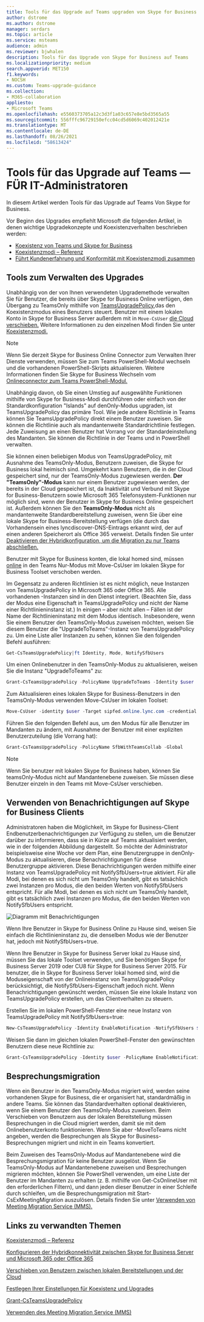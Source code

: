 ```yaml
---
title: Tools für das Upgrade auf Teams upgraden von Skype for Business lokalen Bereitstellung
author: dstrome
ms.author: dstrome
manager: serdars
ms.topic: article
ms.service: msteams
audience: admin
ms.reviewer: bjwhalen
description: Tools für das Upgrade von Skype for Business auf Teams
ms.localizationpriority: medium
search.appverid: MET150
f1.keywords:
- NOCSH
ms.custom: Teams-upgrade-guidance
ms.collection:
- M365-collaboration
appliesto:
- Microsoft Teams
ms.openlocfilehash: e5560373705a12c3d3f1a03c657e8e5bd3565a55
ms.sourcegitcommit: 556fffc96729150efcc04cd5d6069c402012421e
ms.translationtype: MT
ms.contentlocale: de-DE
ms.lasthandoff: 08/26/2021
ms.locfileid: "58613424"
---
```

# <a name="tools-for-upgrading-to-teams-mdash-for-it-administrators"></a>Tools für das Upgrade auf Teams &mdash; FÜR IT-Administratoren

In diesem Artikel werden Tools für das Upgrade auf Teams Von Skype for Business. 

Vor Beginn des Upgrades empfiehlt Microsoft die folgenden Artikel, in denen wichtige Upgradekonzepte und Koexistenzverhalten beschrieben werden:

- [Koexistenz von Teams und Skype for Business](teams-and-skypeforbusiness-coexistence-and-interoperability.md)
- [Koexistenzmodi – Referenz](migration-interop-guidance-for-teams-with-skype.md)
- [Führt Kundenerfahrung und Konformität mit Koexistenzmodi zusammen](teams-client-experience-and-conformance-to-coexistence-modes.md)

## <a name="tools-for-managing-the-upgrade"></a>Tools zum Verwalten des Upgrades

Unabhängig von der von Ihnen verwendeten Upgrademethode verwalten Sie für Benutzer, die bereits über Skype for Business Online verfügen, den Übergang zu TeamsOnly mithilfe von [TeamsUpgradePolicy,](/powershell/module/skype/grant-csteamsupgradepolicy?view=skype-ps)das den Koexistenzmodus eines Benutzers steuert. Benutzer mit einem lokalen Konto in Skype for Business Server außerdem mit in `Move-CsUser` [die Cloud verschieben.](/skypeforbusiness/hybrid/move-users-between-on-premises-and-cloud)  Weitere Informationen zu den einzelnen Modi finden Sie unter [Koexistenzmodi.](migration-interop-guidance-for-teams-with-skype.md)

> [!NOTE]
> Wenn Sie derzeit Skype for Business Online Connector zum Verwalten Ihrer Dienste verwenden, müssen Sie zum Teams PowerShell-Modul wechseln und die vorhandenen PowerShell-Skripts aktualisieren. Weitere Informationen finden Sie Skype for Business Wechseln vom [Onlineconnector zum Teams PowerShell-Modul.](teams-powershell-move-from-sfbo.md)

Unabhängig davon, ob Sie einen Umstieg auf ausgewählte Funktionen mithilfe von Skype for Business-Modi durchführen oder einfach von der Standardkonfiguration "Islands" auf denOnly-Modus upgraden, ist TeamsUpgradePolicy das primäre Tool. Wie jede andere Richtlinie in Teams können Sie TeamsUpgradePolicy direkt einem Benutzer zuweisen. Sie können die Richtlinie auch als mandantenweite Standardrichtlinie festlegen. Jede Zuweisung an einen Benutzer hat Vorrang vor der Standardeinstellung des Mandanten.  Sie können die Richtlinie in der Teams und in PowerShell verwalten.

Sie können einen beliebigen Modus von TeamsUpgradePolicy, mit Ausnahme des TeamsOnly-Modus, Benutzern zuweisen, die Skype for Business lokal heimisch sind. Umgekehrt kann Benutzern, die in der Cloud gespeichert sind, nur der TeamsOnly-Modus zugewiesen werden. **Der "TeamsOnly"-Modus** kann nur einem Benutzer zugewiesen werden, der bereits in der Cloud gespeichert ist, da Inaktivität und Verbund mit Skype for Business-Benutzern sowie Microsoft 365 Telefonsystem-Funktionen nur möglich sind, wenn der Benutzer in Skype for Business Online gespeichert ist.  Außerdem können Sie den **TeamsOnly-Modus** nicht als mandantenweite Standardbereitstellung zuweisen, wenn Sie über eine lokale Skype for Business-Bereitstellung verfügen (die durch das Vorhandensein eines lyncdiscover-DNS-Eintrags erkannt wird, der auf einen anderen Speicherort als Office 365 verweist. Details finden Sie unter [Deaktivieren der Hybridkonfiguration, um die Migration zu nur Teams abschließen.](/SkypeForBusiness/hybrid/cloud-consolidation-disabling-hybrid)

Benutzer mit Skype for Business konten, die lokal homed sind, müssen [online](/SkypeForBusiness/hybrid/move-users-from-on-premises-to-teams) in den Teams Nur-Modus mit Move-CsUser im lokalen Skype for Business Toolset verschoben werden. 

Im Gegensatz zu anderen Richtlinien ist es nicht möglich, neue Instanzen von TeamsUpgradePolicy in Microsoft 365 oder Office 365. Alle vorhandenen -Instanzen sind in den Dienst integriert.  (Beachten Sie, dass der Modus eine Eigenschaft in TeamsUpgradePolicy und nicht der Name einer Richtlinieninstanz ist.) In einigen – aber nicht allen – Fällen ist der Name der Richtlinieninstanz mit dem Modus identisch. Insbesondere, wenn Sie einem Benutzer den TeamsOnly-Modus zuweisen möchten, weisen Sie diesem Benutzer die "UpgradeToTeams"-Instanz von TeamsUpgradePolicy zu. Um eine Liste aller Instanzen zu sehen, können Sie den folgenden Befehl ausführen:

```PowerShell
Get-CsTeamsUpgradePolicy|ft Identity, Mode, NotifySfbUsers
```

Um einen Onlinebenutzer in den TeamsOnly-Modus zu aktualisieren, weisen Sie die Instanz "UpgradeToTeams" zu: 

```PowerShell
Grant-CsTeamsUpgradePolicy -PolicyName UpgradeToTeams -Identity $user 
```

Zum Aktualisieren eines lokalen Skype for Business-Benutzers in den TeamsOnly-Modus verwenden Move-CsUser im lokalen Toolset:

```PowerShell
Move-CsUser -identity $user -Target sipfed.online.lync.com -credential $cred
```

Führen Sie den folgenden Befehl aus, um den Modus für alle Benutzer im Mandanten zu ändern, mit Ausnahme der Benutzer mit einer expliziten Benutzerzuteilung (die Vorrang hat):

```PowerShell
Grant-CsTeamsUpgradePolicy -PolicyName SfbWithTeamsCollab -Global
```


>[!NOTE]
>Wenn Sie benutzer mit lokalen Skype for Business haben, können Sie teamsOnly-Modus nicht auf Mandantenebene zuweisen. Sie müssen diese Benutzer einzeln in den Teams mit Move-CsUser verschieben.


## <a name="using-notifications-in-skype-for-business-clients"></a>Verwenden von Benachrichtigungen auf Skype for Business Clients

Administratoren haben die Möglichkeit, im Skype for Business-Client Endbenutzerbenachrichtigungen zur Verfügung zu stellen, um die Benutzer darüber zu informieren, dass sie in Kürze auf Teams aktualisiert werden, wie in der folgenden Abbildung dargestellt. So möchte der Administrator beispielsweise eine Woche vor dem Plan, eine Benutzergruppe in denOnly-Modus zu aktualisieren, diese Benachrichtigungen für diese Benutzergruppe aktivieren. Diese Benachrichtigungen werden mithilfe einer Instanz von TeamsUpgradePolicy mit NotifySfbUsers=true aktiviert.  Für alle Modi, bei denen es sich nicht um TeamsOnly handelt, gibt es tatsächlich zwei Instanzen pro Modus, die den beiden Werten von NotifySfbUsers entspricht.  Für alle Modi, bei denen es sich nicht um TeamsOnly handelt, gibt es tatsächlich zwei Instanzen pro Modus, die den beiden Werten von NotifySfbUsers entspricht. 

![Diagramm mit Benachrichtigungen](media/teams-upgrade-sfb-with-notifications.png)

Wenn Ihre Benutzer in Skype for Business Online zu Hause sind, weisen Sie einfach die Richtlinieninstanz zu, die denselben Modus wie der Benutzer hat, jedoch mit NotifySfbUsers=true. 

Wenn Ihre Benutzer in Skype for Business Server lokal zu Hause sind, müssen Sie das lokale Toolset verwenden, und Sie benötigen Skype for Business Server 2019 oder CU8 für Skype for Business Server 2015. Für benutzer, die in Skype for Business Server lokal homed sind, wird die Moduseigenschaft von der Onlineinstanz von TeamsUpgradePolicy berücksichtigt, die NotifySfbUsers-Eigenschaft jedoch nicht. Wenn Benachrichtigungen gewünscht werden, müssen Sie eine lokale Instanz von TeamsUpgradePolicy erstellen, um das Clientverhalten zu steuern. 

Erstellen Sie im lokalen PowerShell-Fenster eine neue Instanz von TeamsUpgradePolicy mit NotifySfbUsers=true:

```PowerShell
New-CsTeamsUpgradePolicy -Identity EnableNotification -NotifySfbUsers $true
```

Weisen Sie dann im gleichen lokalen PowerShell-Fenster den gewünschten Benutzern diese neue Richtlinie zu:

```PowerShell
Grant-CsTeamsUpgradePolicy -Identity $user -PolicyName EnableNotification
```

## <a name="meeting-migration"></a>Besprechungsmigration

Wenn ein Benutzer in den TeamsOnly-Modus migriert wird, werden seine vorhandenen Skype for Business, die er organisiert hat, standardmäßig in andere Teams. Sie können das Standardverhalten optional deaktivieren, wenn Sie einem Benutzer den TeamsOnly-Modus zuweisen. Beim Verschieben von Benutzern aus der lokalen Bereitstellung müssen Besprechungen in die Cloud migriert werden, damit sie mit dem Onlinebenutzerkonto funktionieren. Wenn Sie aber -MoveToTeams nicht angeben, werden die Besprechungen als Skype for Business-Besprechungen migriert und nicht in ein Teams konvertiert. 

Beim Zuweisen des TeamsOnly-Modus auf Mandantenebene wird die Besprechungsmigration für keine Benutzer ausgelöst. Wenn Sie TeamsOnly-Modus auf Mandantenebene zuweisen und Besprechungen migrieren möchten, können Sie PowerShell verwenden, um eine Liste der Benutzer im Mandanten zu erhalten (z. B. mithilfe von Get-CsOnlineUser mit den erforderlichen Filtern), und dann jeden dieser Benutzer in einer Schleife durch schleifen, um die Besprechungsmigration mit Start-CsExMeetingMigration auszulösen. Details finden Sie unter [Verwenden von Meeting Migration Service (MMS).](/skypeforbusiness/audio-conferencing-in-office-365/setting-up-the-meeting-migration-service-mms)



## <a name="related-links"></a>Links zu verwandten Themen

[Koexistenzmodi – Referenz](migration-interop-guidance-for-teams-with-skype.md) 

[Konfigurieren der Hybridkonnektivität zwischen Skype for Business Server und Microsoft 365 oder Office 365](/SkypeForBusiness/hybrid/configure-hybrid-connectivity)

[Verschieben von Benutzern zwischen lokalen Bereitstellungen und der Cloud](/SkypeForBusiness/hybrid/move-users-between-on-premises-and-cloud)

[Festlegen Ihrer Einstellungen für Koexistenz und Upgrades](setting-your-coexistence-and-upgrade-settings.md)

[Grant-CsTeamsUpgradePolicy](/powershell/module/skype/grant-csteamsupgradepolicy?view=skype-ps)

[Verwenden des Meeting Migration Service (MMS)](/skypeforbusiness/audio-conferencing-in-office-365/setting-up-the-meeting-migration-service-mms)
